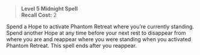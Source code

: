 > **Level 5 Midnight Spell**  
> **Recall Cost:** 2

Spend a Hope to activate Phantom Retreat where you’re currently standing. Spend another Hope at any time before your next rest to disappear from where you are and reappear where you were standing when you activated Phantom Retreat. This spell ends after you reappear.
